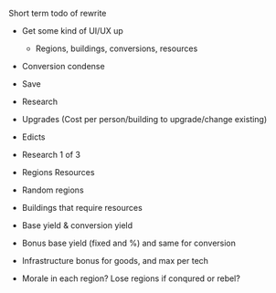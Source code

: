 Short term todo of rewrite

- Get some kind of UI/UX up
    - Regions, buildings, conversions, resources

- Conversion condense
- Save
- Research
- Upgrades (Cost per person/building to upgrade/change  existing)
- Edicts
- Research 1 of 3
- Regions Resources
- Random regions
- Buildings that require resources
- Base yield & conversion yield

- Bonus base yield (fixed and %) and same for conversion
- Infrastructure bonus for goods, and max per tech
- Morale in each region? Lose regions if conqured or rebel?